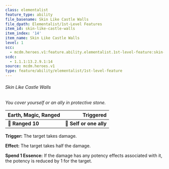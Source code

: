 ```yaml
---
class: elementalist
feature_type: ability
file_basename: Skin Like Castle Walls
file_dpath: Elementalist/1st-Level Features
item_id: skin-like-castle-walls
item_index: '14'
item_name: Skin Like Castle Walls
level: 1
scc:
  - mcdm.heroes.v1:feature.ability.elementalist.1st-level-feature:skin-like-castle-walls
scdc:
  - 1.1.1:13.2.9.1:14
source: mcdm.heroes.v1
type: feature/ability/elementalist/1st-level-feature
---
```


###### Skin Like Castle Walls

*You cover yourself or an ally in protective stone.*

| **Earth, Magic, Ranged** |           **Triggered** |
| ------------------------ | ----------------------: |
| **📏 Ranged 10**         | **🎯 Self or one ally** |

**Trigger:** The target takes damage.

**Effect:** The target takes half the damage.

**Spend 1 Essence:** If the damage has any potency effects associated with it, the potency is reduced by 1 for the target.
